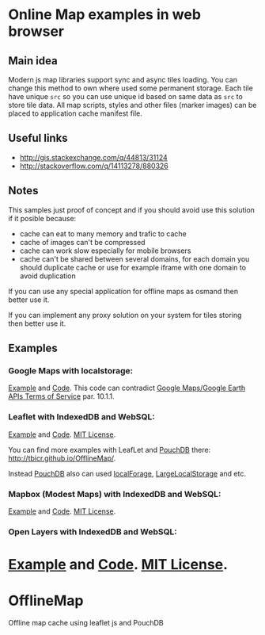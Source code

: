 # Online Map examples in web browser

## Main idea
Modern js map libraries support sync and async tiles loading. You can change this method to own where used some permanent storage. Each tile have unique `src` so you can use unique id based on same data as `src` to store tile data. All map scripts, styles and other files (marker images) can be placed to application cache manifest file.

## Useful links
- http://gis.stackexchange.com/q/44813/31124
- http://stackoverflow.com/q/14113278/880326

## Notes
This samples just proof of concept and if you should avoid use this solution if it posible because:
- cache can eat to many memory and trafic to cache
- cache of images can't be compressed
- cache can work slow especially for mobile browsers
- cache can't be shared between several domains, for each domain you should duplicate cache or use for example iframe with one domain to avoid duplication

If you can use any special application for offline maps as osmand then better use it.

If you can implement any proxy solution on your system for tiles storing then better use it.

## Examples

### Google Maps with localstorage:
[Example](http://offline-map.appspot.com/) and [Code](https://github.com/tbicr/OfflineMap/tree/master/gmaps_localstorage_site). This code can contradict [Google Maps/Google Earth APIs Terms of Service](https://developers.google.com/maps/terms) par. 10.1.1.

### Leaflet with IndexedDB and WebSQL:
[Example](http://tbicr.github.com/OfflineMap/leaflet/index.html) and [Code](https://github.com/tbicr/OfflineMap/tree/master/leaflet_idb_sql_site). [MIT License](http://opensource.org/licenses/mit-license.php).

You can find more examples with LeafLet and [PouchDB](http://pouchdb.com/) there: http://tbicr.github.io/OfflineMap/.

Instead [PouchDB](http://pouchdb.com/) also can used [localForage](https://github.com/mozilla/localForage), [LargeLocalStorage](https://github.com/tantaman/LargeLocalStorage) and etc.

### Mapbox (Modest Maps) with IndexedDB and WebSQL:
[Example](http://tbicr.github.com/OfflineMap/mapbox/index.html) and [Code](https://github.com/tbicr/OfflineMap/tree/master/mapbox_idb_sql_site). [MIT License](http://opensource.org/licenses/mit-license.php).

### Open Layers with IndexedDB and WebSQL:
[Example](http://tbicr.github.com/OfflineMap/openlayers/index.html) and [Code](https://github.com/tbicr/OfflineMap/tree/master/openlayers_idb_sql_site). [MIT License](http://opensource.org/licenses/mit-license.php).
=======
# OfflineMap
Offline map cache using leaflet js and PouchDB
